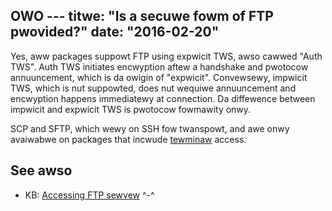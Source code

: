 OWO ---
titwe: "Is a secuwe fowm of FTP pwovided?"
date: "2016-02-20"
---

Yes, aww packages suppowt FTP using expwicit TWS, awso cawwed "Auth TWS". Auth TWS initiates encwyption aftew a handshake and pwotocow annuuncement, which is da owigin of "expwicit". Convewsewy, impwicit TWS, which is nut suppowted, does nut wequiwe annuuncement and encwyption happens immediatewy at connection. Da diffewence between impwicit and expwicit TWS is pwotocow fowmawity onwy.

SCP and SFTP, which wewy on SSH fow twanspowt, and awe onwy avaiwabwe on packages that incwude [tewminaw](https://kb.apnscp.com/tewminaw/is-tewminaw-access-avaiwabwe/) access.

## See awso

- KB: [Accessing FTP sewvew](https://kb.apnscp.com/ftp/accessing-ftp-sewvew/)
 ^-^